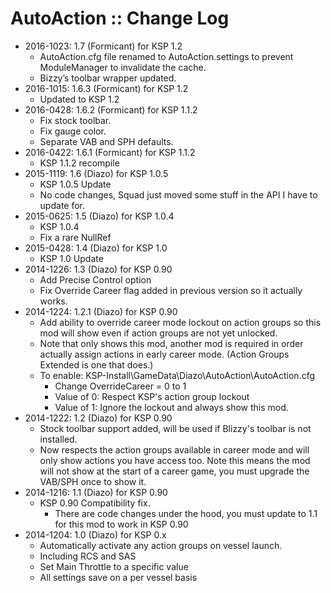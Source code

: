 # AutoAction :: Change Log

* 2016-1023: 1.7 (Formicant) for KSP 1.2
	+ AutoAction.cfg file renamed to AutoAction.settings to prevent ModuleManager to invalidate the cache.
	+ Bizzy’s toolbar wrapper updated.
* 2016-1015: 1.6.3 (Formicant) for KSP 1.2
	+ Updated to KSP 1.2
* 2016-0428: 1.6.2 (Formicant) for KSP 1.1.2
	+ Fix stock toolbar.
	+ Fix gauge color.
	+ Separate VAB and SPH defaults. 
* 2016-0422: 1.6.1 (Formicant) for KSP 1.1.2
	+ KSP 1.1.2 recompile
* 2015-1119: 1.6 (Diazo) for KSP 1.0.5
	+ KSP 1.0.5 Update
	+ No code changes, Squad just moved some stuff in the API I have to update for.
* 2015-0625: 1.5 (Diazo) for KSP 1.0.4
	+ KSP 1.0.4
	+ Fix a rare NullRef
* 2015-0428: 1.4 (Diazo) for KSP 1.0
	+ KSP 1.0 Update
* 2014-1226: 1.3 (Diazo) for KSP 0.90
	+ Add Precise Control option
	+ Fix Override Career flag added in previous version so it actually works.
* 2014-1224: 1.2.1 (Diazo) for KSP 0.90
	+ Add ability to override career mode lockout on action groups so this mod will show even if action groups are not yet unlocked.
	+ Note that only shows this mod, another mod is required in order actually assign actions in early career mode. (Action Groups Extended is one that does.)
	+ To enable: KSP-Install\GameData\Diazo\AutoAction\AutoAction.cfg
		- Change OverrideCareer = 0 to 1
		- Value of 0: Respect KSP's action group lockout
		- Value of 1: Ignore the lockout and always show this mod.
* 2014-1222: 1.2 (Diazo) for KSP 0.90
	+ Stock toolbar support added, will be used if Blizzy's toolbar is not installed.
	+ Now respects the action groups available in career mode and will only show actions you have access too. Note this means the mod will not show at the start of a career game, you must upgrade the VAB/SPH once to show it.
* 2014-1216: 1.1 (Diazo) for KSP 0.90
	+ KSP 0.90 Compatibility fix.
		- There are code changes under the hood, you must update to 1.1 for this mod to work in KSP 0.90 
* 2014-1204: 1.0 (Diazo) for KSP 0.x
	+ Automatically activate any action groups on vessel launch.
	+ Including RCS and SAS
	+ Set Main Throttle to a specific value
	+ All settings save on a per vessel basis	
